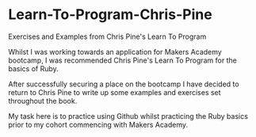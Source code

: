 # Learn-To-Program-Chris-Pine
Exercises and Examples from Chris Pine's Learn To Program


Whilst I was working towards an application for Makers Academy bootcamp, I was recommended Chris Pine's Learn To Program for the basics of Ruby. 

After successfully securing a place on the bootcamp I have decided to return to Chris Pine to write up some examples and exercises set throughout the book. 

My task here is to practice using Github whilst practicing the Ruby basics prior to my cohort commencing with Makers Academy. 
